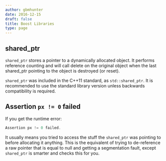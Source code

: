 ```yaml
---
author: gbmhunter
date: 2016-12-15
draft: false
title: Boost Libraries
type: page
---
```


## shared_ptr

<code>shared_ptr</code> stores a pointer to a dynamically allocated object. It performs reference counting and will call delete on the original object when the last shared_ptr pointing to the object is destroyed (or reset).

<code>shared_ptr</code> was included in the C++11 standard, as <code>std::shared_ptr</code>. It is recommended to use the standard library version unless backwards compatibility is required.

## Assertion `px != 0` failed

If you get the runtime error:

```c++    
Assertion px != 0 failed.
```

It usually means you tried to access the stuff the <code>shared_ptr</code> was pointing to before allocating it anything. This is the equivalent of trying to de-reference a raw pointer that is equal to null and getting a segmentation fault, except <code>shared_ptr</code> is smarter and checks this for you.
